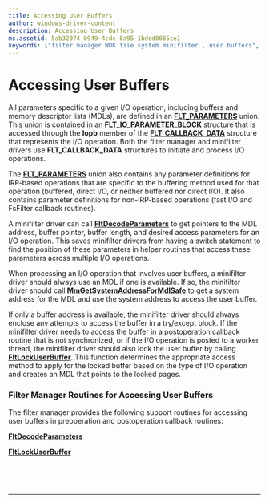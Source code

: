 ```yaml
---
title: Accessing User Buffers
author: windows-driver-content
description: Accessing User Buffers
ms.assetid: 5ab32074-0949-4cdc-8a95-1bded0085ce1
keywords: ["filter manager WDK file system minifilter , user buffers", "buffers WDK file system minifilter", "user buffers WDK file system minifilter"]
---
```


# Accessing User Buffers


All parameters specific to a given I/O operation, including buffers and memory descriptor lists (MDLs), are defined in an [**FLT\_PARAMETERS**](https://msdn.microsoft.com/library/windows/hardware/ff544673) union. This union is contained in an [**FLT\_IO\_PARAMETER\_BLOCK**](https://msdn.microsoft.com/library/windows/hardware/ff544638) structure that is accessed through the **Iopb** member of the [**FLT\_CALLBACK\_DATA**](https://msdn.microsoft.com/library/windows/hardware/ff544620) structure that represents the I/O operation. Both the filter manager and minifilter drivers use **FLT\_CALLBACK\_DATA** structures to initiate and process I/O operations.

The [**FLT\_PARAMETERS**](https://msdn.microsoft.com/library/windows/hardware/ff544673) union also contains any parameter definitions for IRP-based operations that are specific to the buffering method used for that operation (buffered, direct I/O, or neither buffered nor direct I/O). It also contains parameter definitions for non-IRP-based operations (fast I/O and FsFilter callback routines).

A minifilter driver can call [**FltDecodeParameters**](https://msdn.microsoft.com/library/windows/hardware/ff541956) to get pointers to the MDL address, buffer pointer, buffer length, and desired access parameters for an I/O operation. This saves minifilter drivers from having a switch statement to find the position of these parameters in helper routines that access these parameters across multiple I/O operations.

When processing an I/O operation that involves user buffers, a minifilter driver should always use an MDL if one is available. If so, the minifilter driver should call [**MmGetSystemAddressForMdlSafe**](https://msdn.microsoft.com/library/windows/hardware/ff554559) to get a system address for the MDL and use the system address to access the user buffer.

If only a buffer address is available, the minifilter driver should always enclose any attempts to access the buffer in a try/except block. If the minifilter driver needs to access the buffer in a postoperation callback routine that is not synchronized, or if the I/O operation is posted to a worker thread, the minifilter driver should also lock the user buffer by calling [**FltLockUserBuffer**](https://msdn.microsoft.com/library/windows/hardware/ff543371). This function determines the appropriate access method to apply for the locked buffer based on the type of I/O operation and creates an MDL that points to the locked pages.

### <span id="Filter_Manager_Routines_for_Accessing_User_Buffers"></span><span id="filter_manager_routines_for_accessing_user_buffers"></span><span id="FILTER_MANAGER_ROUTINES_FOR_ACCESSING_USER_BUFFERS"></span>Filter Manager Routines for Accessing User Buffers

The filter manager provides the following support routines for accessing user buffers in preoperation and postoperation callback routines:

[**FltDecodeParameters**](https://msdn.microsoft.com/library/windows/hardware/ff541956)

[**FltLockUserBuffer**](https://msdn.microsoft.com/library/windows/hardware/ff543371)

 

 


--------------------


